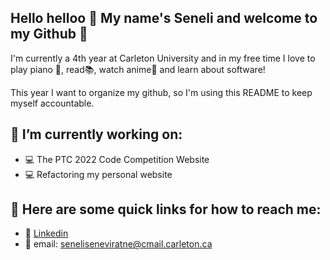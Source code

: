 ## Hello helloo 🌺 My name's Seneli and welcome to my Github 🐼

I'm currently a 4th year at Carleton University and in my free time I love to play piano 🎹, read📚, watch anime🦊 and learn about software!

This year I want to organize my github, so I'm using this README to keep myself accountable.

## 🌿 I’m currently working on:

* 💻 The PTC 2022 Code Competition Website
* 💻 Refactoring my personal website 

## 🌿 Here are some quick links for how to reach me:

* 🌺 [Linkedin](https://www.linkedin.com/in/seneliseneviratne/)
* 🌺 email: [seneliseneviratne@cmail.carleton.ca](seneliseneviratne@cmail.carleton.ca)


<!--
**Seneli/Seneli** is a ✨ _special_ ✨ repository because its `README.md` (this file) appears on your GitHub profile.

Here are some ideas to get you started:

- 🔭 I’m currently working on ...
- 🌱 I’m currently learning ...
- 👯 I’m looking to collaborate on ...
- 🤔 I’m looking for help with ...
- 💬 Ask me about ...
- 📫 How to reach me: ...
- 😄 Pronouns: ...
- ⚡ Fun fact: ...
-->
